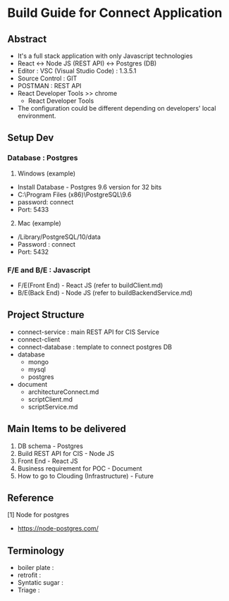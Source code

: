 # Build Guide for Connect Application

## Abstract
* It's a full stack application with only Javascript technologies
* React <-> Node JS (REST API) <-> Postgres (DB)
* Editor : VSC (Visual Studio Code) : 1.3.5.1
* Source Control : GIT
* POSTMAN : REST API
* React Developer Tools >> chrome
    - React Developer Tools
* The configuration could be different depending on developers' local environment.

## Setup Dev

### Database : Postgres
1)  Windows (example)
* Install Database - Postgres  9.6 version for 32 bits
* C:\Program Files (x86)\PostgreSQL\9.6
* password: connect
* Port: 5433

2) Mac (example)
* /Library/PostgreSQL/10/data
* Password : connect
* Port: 5432

### F/E and B/E : Javascript
* F/E(Front End) - React JS (refer to buildClient.md)
* B/E(Back End) - Node JS (refer to buildBackendService.md)

## Project Structure
- connect-service : main REST API for CIS Service
- connect-client
- connect-database : template to connect postgres DB
- database
  - mongo
  - mysql
  - postgres
- document
    - architectureConnect.md
    - scriptClient.md
    - scriptService.md


## Main Items to be delivered
1) DB schema - Postgres
2) Build REST API for CIS - Node JS  
3) Front End - React JS
4) Business requirement for POC - Document
5) How to go to Clouding (Infrastructure) - Future


## Reference
[1] Node for postgres
- https://node-postgres.com/

## Terminology
- boiler plate : 
- retrofit :
- Syntatic sugar :
- Triage : 
